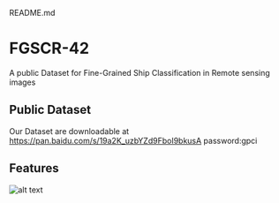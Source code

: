 README.md
# FGSCR-42
A public Dataset for Fine-Grained Ship Classification in Remote sensing images
## Public Dataset
Our Dataset are downloadable at https://pan.baidu.com/s/19a2K_uzbYZd9FboI9bkusA  password:gpci
## Features
![alt text](image.png)

